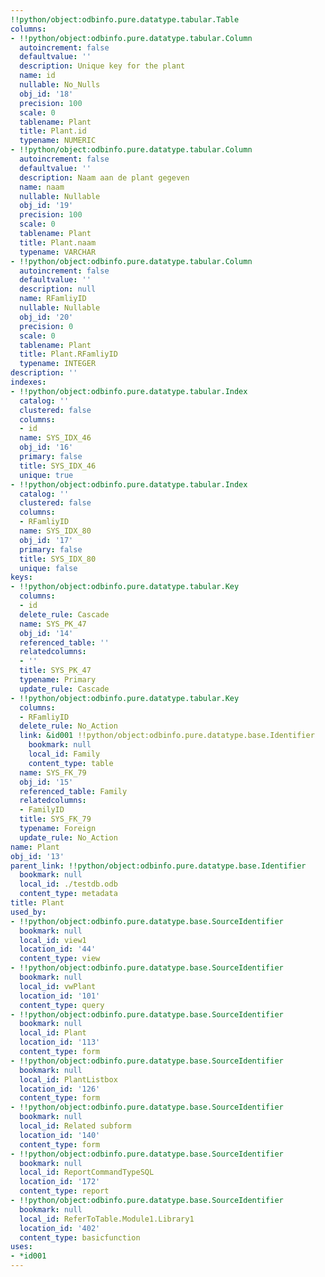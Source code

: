 ```yaml
---
!!python/object:odbinfo.pure.datatype.tabular.Table
columns:
- !!python/object:odbinfo.pure.datatype.tabular.Column
  autoincrement: false
  defaultvalue: ''
  description: Unique key for the plant
  name: id
  nullable: No_Nulls
  obj_id: '18'
  precision: 100
  scale: 0
  tablename: Plant
  title: Plant.id
  typename: NUMERIC
- !!python/object:odbinfo.pure.datatype.tabular.Column
  autoincrement: false
  defaultvalue: ''
  description: Naam aan de plant gegeven
  name: naam
  nullable: Nullable
  obj_id: '19'
  precision: 100
  scale: 0
  tablename: Plant
  title: Plant.naam
  typename: VARCHAR
- !!python/object:odbinfo.pure.datatype.tabular.Column
  autoincrement: false
  defaultvalue: ''
  description: null
  name: RFamliyID
  nullable: Nullable
  obj_id: '20'
  precision: 0
  scale: 0
  tablename: Plant
  title: Plant.RFamliyID
  typename: INTEGER
description: ''
indexes:
- !!python/object:odbinfo.pure.datatype.tabular.Index
  catalog: ''
  clustered: false
  columns:
  - id
  name: SYS_IDX_46
  obj_id: '16'
  primary: false
  title: SYS_IDX_46
  unique: true
- !!python/object:odbinfo.pure.datatype.tabular.Index
  catalog: ''
  clustered: false
  columns:
  - RFamliyID
  name: SYS_IDX_80
  obj_id: '17'
  primary: false
  title: SYS_IDX_80
  unique: false
keys:
- !!python/object:odbinfo.pure.datatype.tabular.Key
  columns:
  - id
  delete_rule: Cascade
  name: SYS_PK_47
  obj_id: '14'
  referenced_table: ''
  relatedcolumns:
  - ''
  title: SYS_PK_47
  typename: Primary
  update_rule: Cascade
- !!python/object:odbinfo.pure.datatype.tabular.Key
  columns:
  - RFamliyID
  delete_rule: No_Action
  link: &id001 !!python/object:odbinfo.pure.datatype.base.Identifier
    bookmark: null
    local_id: Family
    content_type: table
  name: SYS_FK_79
  obj_id: '15'
  referenced_table: Family
  relatedcolumns:
  - FamilyID
  title: SYS_FK_79
  typename: Foreign
  update_rule: No_Action
name: Plant
obj_id: '13'
parent_link: !!python/object:odbinfo.pure.datatype.base.Identifier
  bookmark: null
  local_id: ./testdb.odb
  content_type: metadata
title: Plant
used_by:
- !!python/object:odbinfo.pure.datatype.base.SourceIdentifier
  bookmark: null
  local_id: view1
  location_id: '44'
  content_type: view
- !!python/object:odbinfo.pure.datatype.base.SourceIdentifier
  bookmark: null
  local_id: vwPlant
  location_id: '101'
  content_type: query
- !!python/object:odbinfo.pure.datatype.base.SourceIdentifier
  bookmark: null
  local_id: Plant
  location_id: '113'
  content_type: form
- !!python/object:odbinfo.pure.datatype.base.SourceIdentifier
  bookmark: null
  local_id: PlantListbox
  location_id: '126'
  content_type: form
- !!python/object:odbinfo.pure.datatype.base.SourceIdentifier
  bookmark: null
  local_id: Related subform
  location_id: '140'
  content_type: form
- !!python/object:odbinfo.pure.datatype.base.SourceIdentifier
  bookmark: null
  local_id: ReportCommandTypeSQL
  location_id: '172'
  content_type: report
- !!python/object:odbinfo.pure.datatype.base.SourceIdentifier
  bookmark: null
  local_id: ReferToTable.Module1.Library1
  location_id: '402'
  content_type: basicfunction
uses:
- *id001
---
```

